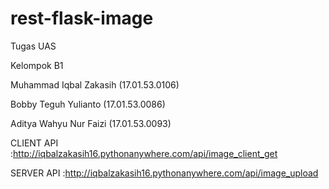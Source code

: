 # rest-flask-image
Tugas UAS

Kelompok B1

Muhammad Iqbal Zakasih (17.01.53.0106) 

Bobby Teguh Yulianto (17.01.53.0086) 

Aditya Wahyu Nur Faizi (17.01.53.0093)

CLIENT API :http://iqbalzakasih16.pythonanywhere.com/api/image_client_get


SERVER API :http://iqbalzakasih16.pythonanywhere.com/api/image_upload

